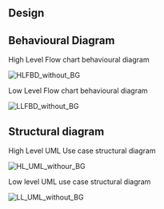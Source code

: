 
## Design
 
## Behavioural Diagram

High Level  Flow chart behavioural diagram

![HLFBD_without_BG](https://user-images.githubusercontent.com/101419044/164682945-fc0b1364-6246-4cd9-bac3-3a37cd5c345e.png)


Low Level Flow chart behavioural diagram


  ![LLFBD_without_BG](https://user-images.githubusercontent.com/101419044/164683428-14c64751-0a10-4bca-885a-628d94ca8987.png)

## Structural diagram
High Level UML Use case structural  diagram
  
![HL_UML_withour_BG](https://user-images.githubusercontent.com/101419044/164683519-5625de45-18b7-464b-9565-5e7a743c4a6d.png)

Low level UML use case structural diagram


![LL_UML_without_BG](https://user-images.githubusercontent.com/101419044/164683635-b594b264-739b-456d-bb8d-c1dba0863f5e.png)
